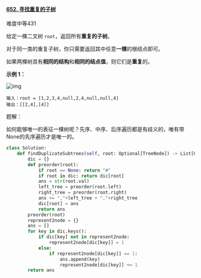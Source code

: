 #### [652. 寻找重复的子树](https://leetcode.cn/problems/find-duplicate-subtrees/)

难度中等431

给定一棵二叉树 `root`，返回所有**重复的子树**。

对于同一类的重复子树，你只需要返回其中任意**一棵**的根结点即可。

如果两棵树具有**相同的结构**和**相同的结点值**，则它们是**重复**的。

 

**示例 1：**

![img](https://assets.leetcode.com/uploads/2020/08/16/e1.jpg)

```
输入：root = [1,2,3,4,null,2,4,null,null,4]
输出：[[2,4],[4]]
```



题解：

如何能够唯一的表征一棵树呢？先序、中序、后序遍历都是有歧义的，唯有带None的先序遍历才是唯一的。

```python
class Solution:
    def findDuplicateSubtrees(self, root: Optional[TreeNode]) -> List[Optional[TreeNode]]:
        dic = {}
        def preorder(root):
            if root == None: return "#"
            if root in dic: return dic[root]
            ans = str(root.val)
            left_tree = preorder(root.left)
            right_tree = preorder(root.right)
            ans += ","+left_tree + ","+right_tree
            dic[root] = ans
            return ans
        preorder(root)
        represent2node = {}
        ans = []
        for key in dic.keys():
            if dic[key] not in represent2node:
                represent2node[dic[key]] = 1
            else:
                if represent2node[dic[key]] == 1:
                    ans.append(key)
                    represent2node[dic[key]] += 1
        return ans
```

